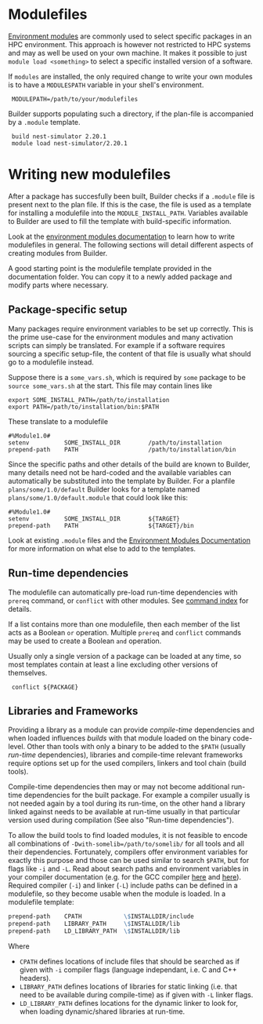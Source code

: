 
# Modulefiles

  [Environment modules](https://modules.readthedocs.io/en/latest/index.html)
  are commonly used to select specific packages in an HPC environment. This
  approach is however not restricted to HPC systems and may as well be used on
  your own machine. It makes it possible to just `module load <something>` to
  select a specific installed version of a software.

  If `modules` are installed, the only required change to write your own
  modules is to have a `MODULESPATH` variable in your shell's environment.

     MODULEPATH=/path/to/your/modulefiles

  Builder supports populating such a directory, if the plan-file is accompanied
  by a `.module` template.

     build nest-simulator 2.20.1
     module load nest-simulator/2.20.1


# Writing new modulefiles

  After a package has succesfully been built, Builder checks if a `.module`
  file is present next to the plan file. If this is the case, the file is used
  as a template for installing a modulefile into the `MODULE_INSTALL_PATH`.
  Variables available to Builder are used to fill the template with
  build-specific information.

  Look at the [environment modules
  documentation](https://modules.readthedocs.io/en/latest/index.html) to learn
  how to write modulefiles in general. The following sections will detail
  different aspects of creating modules from Builder.

  A good starting point is the modulefile template provided in the
  documentation folder. You can copy it to a newly added package and modify
  parts where necessary.

## Package-specific setup

  Many packages require environment variables to be set up correctly. This is
  the prime use-case for the environment modules and many activation scripts
  can simply be translated. For example if a software requires sourcing a
  specific setup-file, the content of that file is usually what should go to a
  modulefile instead.

  Suppose there is a `some_vars.sh`, which is required by `some` package to be
  `source some_vars.sh` at the start. This file may contain lines like

    export SOME_INSTALL_PATH=/path/to/installation
    export PATH=/path/to/installation/bin:$PATH

  These translate to a modulefile

    #%Module1.0#
    setenv          SOME_INSTALL_DIR        /path/to/installation
    prepend-path    PATH                    /path/to/installation/bin

  Since the specific paths and other details of the build are known to Builder,
  many details need not be hard-coded and the available variables can
  automatically be substituted into the template by Builder. For a planfile
  `plans/some/1.0/default` Builder looks for a template named
  `plans/some/1.0/default.module` that could look like this:

    #%Module1.0#
    setenv          SOME_INSTALL_DIR        ${TARGET}
    prepend-path    PATH                    ${TARGET}/bin

  Look at existing `.module` files and the [Environment Modules
  Documentation](https://modules.readthedocs.io) for more information on what
  else to add to the templates.


## Run-time dependencies

  The modulefile can automatically pre-load run-time dependencies with `prereq`
  command, or `conflict` with other modules. See [command
  index](https://modules.readthedocs.io/en/latest/modulefile.html) for details.

  If a list contains more than one modulefile, then each member of the list
  acts as a Boolean `or` operation. Multiple `prereq` and `conflict` commands
  may be used to create a Boolean `and` operation.

  Usually only a single version of a package can be loaded at any time, so most
  templates contain at least a line excluding other versions of themselves.

     conflict ${PACKAGE}


## Libraries and Frameworks

  Providing a library as a module can provide *compile-time* dependencies and
  when loaded influences *builds* with that module loaded on the binary
  code-level.
  Other than tools with only a binary to be added to the `$PATH` (usually
  *run-time* dependencies), libraries and compile-time relevant frameworks
  require options set up for the used compilers, linkers and tool chain (build
  tools).

  Compile-time dependencies then may or may not become additional run-time
  dependencies for the built package. For example a compiler usually is not
  needed again by a tool during its run-time, on the other hand a library
  linked against needs to be available at run-time usually in that particular
  version used during compilation (See also "Run-time dependencies").

  To allow the build tools to find loaded modules, it is not feasible to encode
  all combinations of `-Dwith-somelib=/path/to/somelib/` for all tools and all
  their dependencies. Fortunately, compilers offer environment variables for
  exactly this purpose and those can be used similar to search `$PATH`, but for
  flags like `-i` and `-L`. Read about search paths and environment variables
  in your compiler documentation (e.g. for the GCC compiler
  [here](https://gcc.gnu.org/onlinedocs/cpp/Search-Path.html) and
  [here](https://gcc.gnu.org/onlinedocs/cpp/Environment-Variables.html)).
  Required compiler (`-i`) and linker (`-L`) include paths can be defined in a
  modulefile, so they become usable when the module is loaded. In a modulefile template:

  ```tcl
  prepend-path    CPATH            \$INSTALLDIR/include
  prepend-path    LIBRARY_PATH     \$INSTALLDIR/lib
  prepend-path    LD_LIBRARY_PATH  \$INSTALLDIR/lib
  ```

  Where

  * `CPATH` defines locations of include files that should be searched as if
    given with `-i` compiler flags (language independant, i.e. C and C++
    headers).
  * `LIBRARY_PATH` defines locations of libraries for static linking (i.e. that
    need to be available during compile-time) as if given with `-L` linker
    flags.
  * `LD_LIBRARY_PATH` defines locations for the dynamic linker to look for,
    when loading dynamic/shared libraries at run-time.

